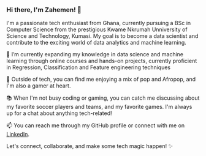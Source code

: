 ### Hi there, I'm Zahemen! 👋

I'm a passionate tech enthusiast from Ghana, currently pursuing a BSc in Computer Science from the prestigious Kwame Nkrumah Unniversity of Science and Technology, Kumasi. My goal is to become a data scientist and contribute to the exciting world of data analytics and machine learning.

🌱 I’m currently expanding my knowledge in data science and machine learning through online courses and hands-on projects, currently proficient in Regression, Classification and Feature engineering techniques

🎵 Outside of tech, you can find me enjoying a mix of pop and Afropop, and I'm also a gamer at heart.

📚 When I'm not busy coding or gaming, you can catch me discussing about my favorite soccer players and teams, and my favorite games. I'm always up for a chat about anything tech-related!

📫 You can reach me through my GitHub profile or connect with me on [LinkedIn](https://www.linkedin.com/in/david-yeboah-498245246/).

Let's connect, collaborate, and make some tech magic happen! ✨
